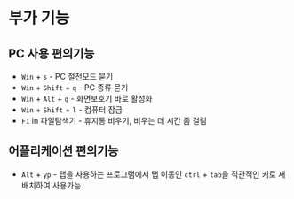 # 부가 기능

## PC 사용 편의기능
- `Win` + `s` - PC 절전모드 묻기
- `Win` + `Shift` + `q` - PC 종류 묻기
- `Win` + `Alt` + `q` - 화면보호기 바로 활성화 
- `Win` + `Shift` + `l` - 컴퓨터 잠금
- `F1` in 파일탐색기 - 휴지통 비우기, 비우는 데 시간 좀 걸림


## 어플리케이션 편의기능
- `Alt` + `yp` - 탭을 사용하는 프로그램에서 탭 이동인 `ctrl` + `tab`을 직관적인 키로 재배치하여 사용가능
